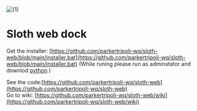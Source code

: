 ![  (1)](https://avatars.githubusercontent.com/u/230787001?v=4)

#                     **Sloth web dock**   
Get the installer: [https://github.com/parkertripoli-wq/sloth-web/blob/main/installer.bat](https://github.com/parkertripoli-wq/sloth-web/blob/main/installer.bat)  (While runing please run as adminstator and downlod [python](https://www.python.org/ftp/python/3.13.7/python-3.13.7-amd64.exe) )

See the code:[https://github.com/parkertripoli-wq/sloth-web](https://github.com/parkertripoli-wq/sloth-web)  
Go to wiki: [https://github.com/parkertripoli-wq/sloth-web/wiki](https://github.com/parkertripoli-wq/sloth-web/wiki)
